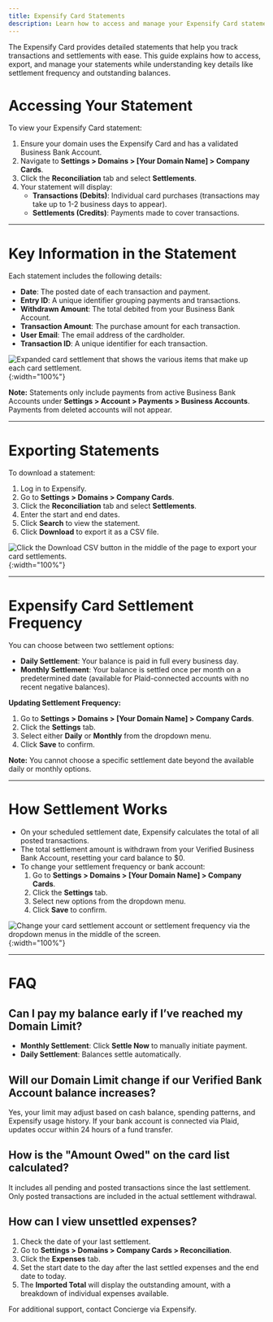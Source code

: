 ```yaml
---
title: Expensify Card Statements
description: Learn how to access and manage your Expensify Card statements and settlements.
---
```


The Expensify Card provides detailed statements that help you track transactions and settlements with ease. This guide explains how to access, export, and manage your statements while understanding key details like settlement frequency and outstanding balances.

# Accessing Your Statement
To view your Expensify Card statement:
1. Ensure your domain uses the Expensify Card and has a validated Business Bank Account.
2. Navigate to **Settings > Domains > [Your Domain Name] > Company Cards**.
3. Click the **Reconciliation** tab and select **Settlements**.
4. Your statement will display:
   - **Transactions (Debits)**: Individual card purchases (transactions may take up to 1-2 business days to appear).
   - **Settlements (Credits)**: Payments made to cover transactions.

---

# Key Information in the Statement
Each statement includes the following details:
- **Date**: The posted date of each transaction and payment.
- **Entry ID**: A unique identifier grouping payments and transactions.
- **Withdrawn Amount**: The total debited from your Business Bank Account.
- **Transaction Amount**: The purchase amount for each transaction.
- **User Email**: The email address of the cardholder.
- **Transaction ID**: A unique identifier for each transaction.

![Expanded card settlement that shows the various items that make up each card settlement.](https://help.expensify.com/assets/images/ExpensifyHelp_SettlementExpanded.png){:width="100%"}

**Note:** Statements only include payments from active Business Bank Accounts under **Settings > Account > Payments > Business Accounts**. Payments from deleted accounts will not appear.

---
# Exporting Statements
To download a statement:
1. Log in to Expensify.
2. Go to **Settings > Domains > Company Cards**.
3. Click the **Reconciliation** tab and select **Settlements**.
4. Enter the start and end dates.
5. Click **Search** to view the statement.
6. Click **Download** to export it as a CSV file.

![Click the Download CSV button in the middle of the page to export your card settlements.](https://help.expensify.com/assets/images/ExpensifyHelp_SettlementExport.png){:width="100%"}

---
# Expensify Card Settlement Frequency
You can choose between two settlement options:
- **Daily Settlement**: Your balance is paid in full every business day.
- **Monthly Settlement**: Your balance is settled once per month on a predetermined date (available for Plaid-connected accounts with no recent negative balances).

**Updating Settlement Frequency:**
1. Go to **Settings > Domains > [Your Domain Name] > Company Cards**.
2. Click the **Settings** tab.
3. Select either **Daily** or **Monthly** from the dropdown menu.
4. Click **Save** to confirm.

**Note:** You cannot choose a specific settlement date beyond the available daily or monthly options.

---
# How Settlement Works
- On your scheduled settlement date, Expensify calculates the total of all posted transactions.
- The total settlement amount is withdrawn from your Verified Business Bank Account, resetting your card balance to $0.
- To change your settlement frequency or bank account:
  1. Go to **Settings > Domains > [Your Domain Name] > Company Cards**.
  2. Click the **Settings** tab.
  3. Select new options from the dropdown menu.
  4. Click **Save** to confirm.

![Change your card settlement account or settlement frequency via the dropdown menus in the middle of the screen.](https://help.expensify.com/assets/images/ExpensifyHelp_CardSettings.png){:width="100%"}

---
# FAQ

## Can I pay my balance early if I’ve reached my Domain Limit?
- **Monthly Settlement**: Click **Settle Now** to manually initiate payment.
- **Daily Settlement**: Balances settle automatically.

## Will our Domain Limit change if our Verified Bank Account balance increases?
Yes, your limit may adjust based on cash balance, spending patterns, and Expensify usage history. If your bank account is connected via Plaid, updates occur within 24 hours of a fund transfer.

## How is the "Amount Owed" on the card list calculated?
It includes all pending and posted transactions since the last settlement. Only posted transactions are included in the actual settlement withdrawal.

## How can I view unsettled expenses?
1. Check the date of your last settlement.
2. Go to **Settings > Domains > Company Cards > Reconciliation**.
3. Click the **Expenses** tab.
4. Set the start date to the day after the last settled expenses and the end date to today.
5. The **Imported Total** will display the outstanding amount, with a breakdown of individual expenses available.

For additional support, contact Concierge via Expensify.

